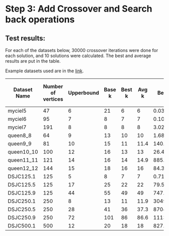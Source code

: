 # Step 3: Add Crossover and Search back operations
## Test results:
For each of the datasets below, 30000 crossover iterations were done for each solution, and 10 solutions were calculated. The best and average results are put in the table.

Example datasets used are in the [link](https://cedric.cnam.fr/~porumbed/graphs/).

| Dataset Name | Number of vertices | Upperbound | Base k | Best k | Avg k | Best k Time | Avg k Time | InCEA best k | InCEA Best k Time |
| ------------ | ------------------ | ---------- | ------ | ------ | ----- | ----------- | ---------- | ------ | ----------- |
| myciel5      | 47                 | 6          | 21     | 6      | 6     | 0.034996    | 0.079256   | 6      | 4           |
| myciel6      | 95                 | 7          | 8      | 7      | 7     | 0.104587    | 0.264962   | 7      | 18          |
| myciel7      | 191                | 8          | 8      | 8      | 8     | 3.020610    | 4.907711   | 8      | 92          |
| queen8_8     | 64                 | 9          | 13     | 10     | 10    | 1.689705    | 14.281001  | 9      | 19          |
| queen9_9     | 81                 | 10         | 15     | 11     | 11.4  | 140.277008  | 122.121048 | 11     | 38          |
| queen10_10   | 100                | 12         | 16     | 13     | 13    | 26.458935   | 159.489334 | 13     | 76          |
| queen11_11   | 121                | 14         | 16     | 14     | 14.9  | 885.632141  | 123.765648 | 14     | 124         |
| queen12_12   | 144                | 15         | 18     | 16     | 16    | 84.306396   | 386.227936 | 15     | 201         |
| DSJC125.1    | 125                | 5          | 8      | 7      | 7     | 0.719697    | 3.411780   | 6      | 27          |
| DSJC125.5    | 125                | 17         | 25     | 22     | 22    | 79.537048   | 222.534302 | 20     | 277         |
| DSJC125.9    | 125                | 44         | 55     | 49     | 49    | 747.575989  | 2180.088379| 46     | 1315        |
| DSJC250.1    | 250                | 8          | 13     | 11     | 11.9  | 3049.080566 | 346.928955 |    -   |      -      |
| DSJC250.5    | 250                | 28         | 41     | 36     | 37.3  | 8704.017578 | 3750.654785|    -   |      -      |
| DSJC250.9    | 250                | 72         | 101    | 86     | 86.6  | 11130.726562|13421.504883|    -   |      -      |
| DSJC500.1    | 500                | 12         | 20     | 18     | 18    | 827.279114  | 3874.307129|    -   |      -      |
